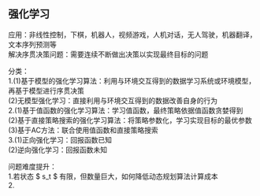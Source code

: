 ## 强化学习
应用：非线性控制，下棋，机器人，视频游戏，人机对话，无人驾驶，机器翻译，文本序列预测等  
解决序贯决策问题：需要连续不断做出决策以实现最终目标的问题  

分类：  
1.(1)基于模型的强化学习算法：利用与环境交互得到的数据学习系统或环境模型，再基于模型进行序贯决策  
  (2)无模型强化学习：直接利用与环境交互得到的数据改善自身的行为  
2.(1)基于值函数的强化学习算法：学习值函数，最终策略依据值函数贪婪得到  
  (2)基于直接策略搜索的强化学习算法：将策略参数化，学习实现目标的最优参数  
  (3)基于AC方法：联合使用值函数和直接策略搜索  
3.(1)正向强化学习：回报函数已知  
  (2)逆向强化学习：回报函数未知  

问题难度提升：  
1.若状态 $ s_t $ 有限，但数量巨大，如何降低动态规划算法计算成本  
2.
